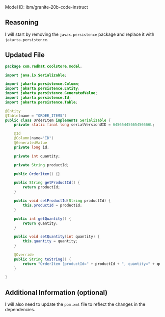Model ID: ibm/granite-20b-code-instruct
## Reasoning

I will start by removing the `javax.persistence` package and replace it with `jakarta.persistence`.

## Updated File
```java
package com.redhat.coolstore.model;

import java.io.Serializable;

import jakarta.persistence.Column;
import jakarta.persistence.Entity;
import jakarta.persistence.GeneratedValue;
import jakarta.persistence.Id;
import jakarta.persistence.Table;

@Entity
@Table(name = "ORDER_ITEMS")
public class OrderItem implements Serializable {
    private static final long serialVersionUID = 64565445665456666L;

    @Id
    @Column(name="ID")
    @GeneratedValue
    private long id;

    private int quantity;

    private String productId;

    public OrderItem() {}

    public String getProductId() {
        return productId;
    }

    public void setProductId(String productId) {
        this.productId = productId;
    }

    public int getQuantity() {
        return quantity;
    }

    public void setQuantity(int quantity) {
        this.quantity = quantity;
    }

    @Override
    public String toString() {
        return "OrderItem [productId=" + productId + ", quantity=" + quantity + "]";
    }

}
```

## Additional Information (optional)

I will also need to update the `pom.xml` file to reflect the changes in the dependencies.